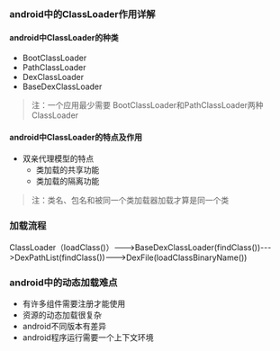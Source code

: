 ### android中的ClassLoader作用详解

#### android中ClassLoader的种类
- BootClassLoader
- PathClassLoader
- DexClassLoader
- BaseDexClassLoader

> 注：一个应用最少需要 BootClassLoader和PathClassLoader两种ClassLoader

#### android中ClassLoader的特点及作用
- 双亲代理模型的特点
	- 类加载的共享功能
	- 类加载的隔离功能

> 注：类名、包名和被同一个类加载器加载才算是同一个类

### 加载流程

ClassLoader（loadClass()）--->BaseDexClassLoader(findClass())--->DexPathList(findClass())--->DexFile(loadClassBinaryName())

### android中的动态加载难点
- 有许多组件需要注册才能使用
- 资源的动态加载很复杂
- android不同版本有差异
- android程序运行需要一个上下文环境






